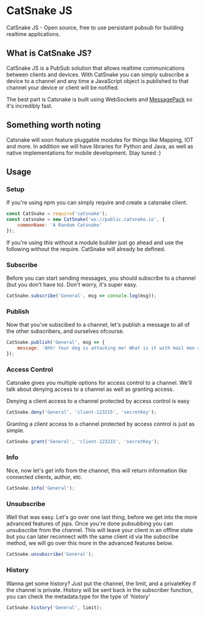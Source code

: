 # CatSnake JS

CatSnake JS - Open source, free to use persistant pubsub for building realtime applications.

## What is CatSnake JS?

CatSnake JS is a PubSub solution that allows realtime communications between clients and
devices. With CatSnake you can simply subscribe a device to a channel and any time
a JavaScript object is published to that channel your device or client will be notified.

The best part is Catsnake is built using WebSockets and
[MessagePack](http://msgpack.org) so it's incredibly fast.


## Something worth noting

Catsnake will soon feature pluggable modules for things like Mapping, IOT and more.
In addition we will have libraries for Python and Java, as well as native implementations for mobile development. Stay tuned :)

## Usage

### Setup

If you're using npm you can simply require and create a catsnake client.
```javascript
const CatSnake = require('catsnake');
const catsnake = new CatSnake('ws://public.catsnake.io', {
    commonName: 'A Random Catsnake'
});

```

If you're using this without a module builder just go ahead and use the following without the require. CatSnake will
already be defined.


### Subscribe
Before you can start sending messages, you should subscribe to a channel (but you don't have to). Don't worry, it's super easy.

```javascript
CatSnake.subscribe('General', msg => console.log(msg));
```

### Publish
Now that you've subscibed to a channel, let's publish a message to all of the other subscribers, and ourselves ofcourse.

```javascript
CatSnake.publish('General', msg => {
    message: 'Ahh! Your dog is attacking me! What is it with mail men and dogs anyways?'
});
```

### Access Control

Catsnake gives you multiple options for access control to a channel. We'll talk
about denying access to a channel as well as granting access.

Denying a client access to a channel protected by access control is easy
```javascript
CatSnake.deny('General', 'client-123215', 'secretKey');
```

Granting a client access to a channel protected by access control is just as simple.
```javascript
CatSnake.grant('General', 'client-123215', 'secretKey');
```

### Info

Nice, now let's get info from the channel, this will return information like connected clients, author, etc.

```javascript
CatSnake.info('General');
```

### Unsubscribe
Well that was easy. Let's go over one last thing, before we get into the more advanced features of jsps.
Once you're done pubsubbing you can unsubscribe from the channel. This will leave your client in an offline state but
you can later reconnect with the same client id via the subscribe method, we will go over this more in the advanced
features below.

```javascript
CatSnake.unsubscribe('General');
```

### History

Wanna get some history? Just put the channel, the limit, and a privateKey if the channel is private.
History will be sent back in the subscriber function, you can check the metadata.type for the type of 'history'
```javascript
CatSnake.history('General', limit);
```

